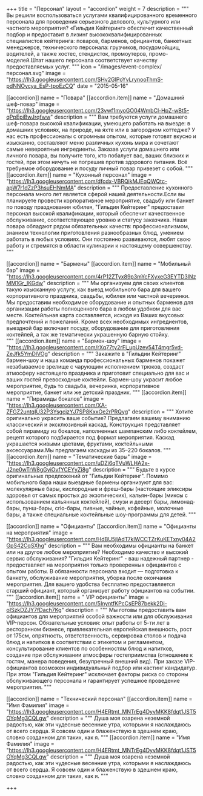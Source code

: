 +++
title = "Персонал"
layout = "accordion"
weight = 7
description = """
   Вы решили воспользоваться услугами квалифицированного временного персонала для проведения серьезного делового, культурного  или частного мероприятия? «Гильдия Кейтеринг» обеспечит качественный подбор и предоставит в лизинг высококвалифицированных специалистов кейтеринга: поваров, барменов, официантов, банкетных менеджеров,  технического персонала: грузчиков, посудомойщиц, водителей, а также хостес, стендисток, промоутеров, промо-моделей.Штат нашего персонала соответствует качеству предоставляемых услуг.
"""
icon = "/images/event-complex/персонал.svg"
image = "https://lh3.googleusercontent.com/SHv2GlPoYvLrynooThmS-pdNNOycya_EsP-tpoEzCQ"
date = "2015-05-16"  

[[accordion]]
  name = "Повара"
  [[accordion.item]]
    name = "Домашний шеф-повар"
    image = "https://lh3.googleusercontent.com/23vwf1myoGO04WmbCl-HpZ-wBt5-qPpEpiBwJrqfww"
    description = """
      Вам требуются услуги домашнего шеф-повара высокой квалификации, умеющего работать на выезде: в домашних условиях, на природе, на яхте или в загородном коттедже? У нас есть профессионалы с огромным опытом, которые готовят вкусно и изысканно, составляют меню различных кухонь мира и сочетают самые невероятные ингредиенты. Заказав услуги домашнего или личного повара, вы получите того, кто побалует вас, ваших близких и гостей, при этом ничуть не погрешив против здорового питания. Всё требуемое оборудование и посуду личный повар привезет с собой.
    """
  [[accordion.item]]
    name = "Кухонный персонал"
    image = "https://lh3.googleusercontent.com/dfcdx-VBRQikMJEqQWQtc-apW7r1dZzP3hsuEHNmMA"
    description = """
      Предоставление кухонного персонала много лет является сферой нашей деятельности.Если вы планируете провести корпоративное мероприятие, свадьбу или банкет по поводу празднования юбилея, "Гильдия Кейтеринг" предоставит персонал высокой квалификации, который обеспечит качественное обслуживание, соответствующее уровню и статусу заказчика. Наши повара обладают рядом обязательных качеств: профессионализмом, знанием технологии приготовления разнообразных блюд, умением работать в любых условиях. Они постоянно развиваются, любят свою работу и стремятся в области кулинарии к настоящему совершенству.  
    """

[[accordion]]
  name = "Бармены"
  [[accordion.item]]
    name = "Мобильный бар"
    image = "https://lh3.googleusercontent.com/4rP12ZTyx89p3mYcFXyxeG3EYTD3lNzMM1Gr_IKGdw"
    description = """
      Мы организуем для своих клиентов такую изысканную услугу, как выезд мобильного бара для вашего корпоративного праздника, свадьбы, юбилея или частной вечеринки. Мы предоставим необходимое оборудование и опытных барменов для организации работы полноценного бара в любом удобном для вас месте. Коктейльная карта составляется, исходя из Ваших вкусовых предпочтений и пожеланий. Кроме всех необходимых ингредиентов, выездной бар включает посуду, оборудование для приготовления коктейлей, а так же тематически украшенную барную стойку.  
  """
    [[accordion.item]]
    name = "Бармен-шоу"
    image = "https://lh3.googleusercontent.com/rXq77ty2rFj_upUzev54T4mgr5vd-ZeJfk5YmDlVOg"
    description = """
      Закажите в "Гильдии Кейтеринг" бармен-шоу и наша команда профессиональных барменов покажет незабываемое зрелище с чарующим исполнением трюков, создаст атмосферу настоящего праздника и приготовит специально для вас и ваших гостей превосходные коктейли. Бармен-шоу украсит любое мероприятие, будь то свадьба, вечеринка, корпоративное мероприятие, банкет или же детский праздник.
    """
    [[accordion.item]]
    name = "Пирамиды бокалов"
    image = "https://lh3.googleusercontent.com/XA-ZFGZ2untqIU32P3YsgcjzYJ7SP8KxxOe2rPRQyg"
    description = """
      Хотите оригинально украсить ваше событие? Предлагаем вашему вниманию классический и эксклюзивный каскад. Конструкция представляет собой пирамиду из бокалов, наполненных шампанским либо коктейлем, рецепт которого подбирается под формат мероприятия. Каскад украшается живыми цветами, фруктами, коктейльными аксессуарами.Мы предлагаем каскады из 35–220 бокалов.
    """
    [[accordion.item]]
    name = "Тематические бары"
    image = "https://lh3.googleusercontent.com/uDZi6qTVuWLHA2x-J2ne0wTrW8gGyiOvfYCEYyZi8g"
    description = """
      Будьте в курсе оригинальных предложений от "Гильдии Кейтеринг". Помимо мобильного бара наши выездные бармены организуют для вас: молекулярные бары, кислородные и фреш-бары (настоящие эликсиры здоровья от самых простых до экзотических), кальян-бары (миксы с использованием кальянных коктейлей), смузи и десерт бары, лимонад-бары, пунш-бары, crio-бары, пивные, чайные, кофейные, молочные бары, а также специальные коктейльные шоу-программы для детей.
    """


[[accordion]]
  name = "Официанты"
  [[accordion.item]]
    name = "Официанты на мероприятия"
    image = "https://lh3.googleusercontent.com/HdBU5jlAdT7klWCCTZrKuKETxny04A2GpS42CqSXhg"
    description = """
      Вам необходимы официанты на банкет или на другое любое мероприятие? Необходимо качество и высокий сервис обслуживания? "Гильдия Кейтеринг" - ваш надежный партнер - предоставляет на мероприятия только проверенных официантов с опытом работы. В обязанности персонала входит — подготовка к банкету, обслуживание мероприятия, уборка после окончания мероприятия. Для вашего удобства бесплатно предоставляется старший официант, который организует работу официантов на событии.
  """
    [[accordion.item]]
    name = " VIP официанты"
    image = "https://lh3.googleusercontent.com/5InyntfKPcCsEP87bekk2Di-oISzkDZJY7fDach7Kg"
    description = """
      Мы готовы предоставить вам официантов для мероприятий особой важности или для обслуживания VIP-персон. Обязательные условия: опыт работы от 5-ти лет в ресторанном бизнесе, привлекательная европейская внешность, рост от 175см, опрятность, ответственность, сервировка столов и подача блюд и напитков в соответствии с этикетом и регламентом, консультирование клиентов по особенностям блюд и напитков, создание при обслуживании атмосферы гостеприимства (отношение к гостям, манера поведения, безупречный внешний вид). При заказе VIP-официантов возможен индивидуальный подбор или кастинг кандидатур. При этом "Гильдия Кейтеринг" исключает факторы риска со стороны обслуживающего персонала и гарантирует успешное проведение мероприятия.
    """


[[accordion]]
  name = "Технический персонал"
  [[accordion.item]]
    name = "Имя Фамилия"
    image = "https://lh3.googleusercontent.com/H4ERtmt_MNTrEg4DyvMKK8fdqt1JST5OYqMg3CQLgw"
    description = """
      Душа моя озарена неземной радостью, как эти чудесные весенние утра, которыми я наслаждаюсь от всего сердца. Я совсем один и блаженствую в здешнем краю, словно созданном для таких, как я.
  """
    [[accordion.item]]
    name = "Имя Фамилия"
    image = "https://lh3.googleusercontent.com/H4ERtmt_MNTrEg4DyvMKK8fdqt1JST5OYqMg3CQLgw"
    description = """
      Душа моя озарена неземной радостью, как эти чудесные весенние утра, которыми я наслаждаюсь от всего сердца. Я совсем один и блаженствую в здешнем краю, словно созданном для таких, как я.
    """



+++
